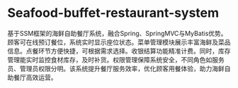 # Seafood-buffet-restaurant-system
基于SSM框架的海鲜自助餐厅系统，融合Spring、SpringMVC与MyBatis优势。顾客可在线预订餐位，系统实时显示座位状态。菜单管理模块展示丰富海鲜及菜品信息。点餐环节方便快捷，可根据需求选择。收银结算功能精准计费。同时，库存管理能实时监控食材库存，及时补货。权限管理保障系统安全，不同角色如服务员、管理员权限分明。该系统提升餐厅服务效率，优化顾客用餐体验，助力海鲜自助餐厅高效运营。
